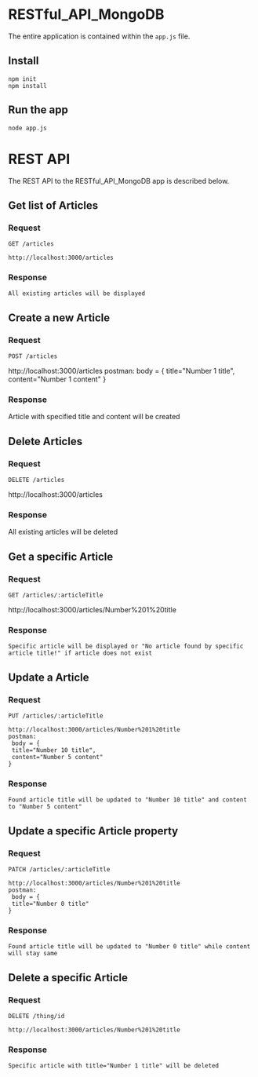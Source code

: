 # RESTful_API_MongoDB

The entire application is contained within the `app.js` file.

## Install

    npm init
    npm install

## Run the app

    node app.js
    
# REST API

The REST API to the RESTful_API_MongoDB app is described below.

## Get list of Articles

### Request

`GET /articles`

    http://localhost:3000/articles
    
### Response

    All existing articles will be displayed
    
## Create a new Article

### Request

`POST /articles`

   http://localhost:3000/articles
   postman:
    body = {
    title="Number 1 title",
    content="Number 1 content"
    }
   
### Response

   Article with specified title and content will be created

## Delete Articles

### Request

`DELETE /articles`

   http://localhost:3000/articles

### Response

   All existing articles will be deleted

## Get a specific Article

### Request

`GET /articles/:articleTitle`

   http://localhost:3000/articles/Number%201%20title

### Response

    Specific article will be displayed or "No article found by specific article title!" if article does not exist

## Update a Article

### Request

`PUT /articles/:articleTitle`

    http://localhost:3000/articles/Number%201%20title
    postman:
     body = {
     title="Number 10 title",
     content="Number 5 content"
    }
      
### Response

    Found article title will be updated to "Number 10 title" and content to "Number 5 content"

## Update a specific Article property

### Request

`PATCH /articles/:articleTitle`

    http://localhost:3000/articles/Number%201%20title
    postman:
     body = {
     title="Number 0 title"
    }

### Response

    Found article title will be updated to "Number 0 title" while content will stay same  

## Delete a specific Article

### Request

`DELETE /thing/id`

    http://localhost:3000/articles/Number%201%20title

### Response

    Specific article with title="Number 1 title" will be deleted
